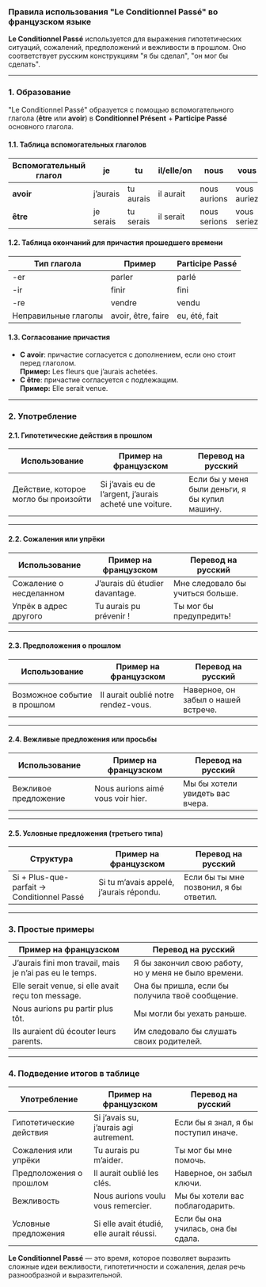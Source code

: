 ### **Правила использования "Le Conditionnel Passé" во французском языке**

**Le Conditionnel Passé** используется для выражения гипотетических ситуаций, сожалений, предположений и вежливости в прошлом. Оно соответствует русским конструкциям "я бы сделал", "он мог бы сделать".

---

### **1. Образование**

"Le Conditionnel Passé" образуется с помощью вспомогательного глагола (**être** или **avoir**) в **Conditionnel Présent** + **Participe Passé** основного глагола.

#### **1.1. Таблица вспомогательных глаголов**

| Вспомогательный глагол | je        | tu        | il/elle/on  | nous       | vous       | ils/elles  |
|-------------------------|-----------|-----------|-------------|------------|------------|------------|
| **avoir**              | j’aurais  | tu aurais | il aurait   | nous aurions | vous auriez | ils auraient |
| **être**               | je serais | tu serais | il serait   | nous serions | vous seriez | ils seraient |

#### **1.2. Таблица окончаний для причастия прошедшего времени**

| Тип глагола | Пример      | Participe Passé |
|-------------|-------------|-----------------|
| -er         | parler      | parlé           |
| -ir         | finir       | fini            |
| -re         | vendre      | vendu           |
| Неправильные глаголы | avoir, être, faire | eu, été, fait |

#### **1.3. Согласование причастия**
- **С avoir**: причастие согласуется с дополнением, если оно стоит перед глаголом.  
  **Пример:** Les fleurs que j’aurais achetées.  
- **С être**: причастие согласуется с подлежащим.  
  **Пример:** Elle serait venue.  

---

### **2. Употребление**

#### **2.1. Гипотетические действия в прошлом**

| Использование          | Пример на французском       | Перевод на русский           |
|-------------------------|-----------------------------|-------------------------------|
| Действие, которое могло бы произойти | Si j’avais eu de l’argent, j’aurais acheté une voiture. | Если бы у меня были деньги, я бы купил машину. |

---

#### **2.2. Сожаления или упрёки**

| Использование          | Пример на французском       | Перевод на русский           |
|-------------------------|-----------------------------|-------------------------------|
| Сожаление о несделанном | J’aurais dû étudier davantage. | Мне следовало бы учиться больше. |
| Упрёк в адрес другого | Tu aurais pu prévenir !     | Ты мог бы предупредить!      |

---

#### **2.3. Предположения о прошлом**

| Использование          | Пример на французском       | Перевод на русский           |
|-------------------------|-----------------------------|-------------------------------|
| Возможное событие в прошлом | Il aurait oublié notre rendez-vous. | Наверное, он забыл о нашей встрече. |

---

#### **2.4. Вежливые предложения или просьбы**

| Использование          | Пример на французском       | Перевод на русский           |
|-------------------------|-----------------------------|-------------------------------|
| Вежливое предложение | Nous aurions aimé vous voir hier. | Мы бы хотели увидеть вас вчера. |

---

#### **2.5. Условные предложения (третьего типа)**

| Структура              | Пример на французском                       | Перевод на русский                |
|-------------------------|---------------------------------------------|------------------------------------|
| Si + Plus-que-parfait → Conditionnel Passé | Si tu m’avais appelé, j’aurais répondu. | Если бы ты мне позвонил, я бы ответил. |

---

### **3. Простые примеры**

| Пример на французском                   | Перевод на русский                      |
|-----------------------------------------|------------------------------------------|
| J’aurais fini mon travail, mais je n’ai pas eu le temps. | Я бы закончил свою работу, но у меня не было времени. |
| Elle serait venue, si elle avait reçu ton message. | Она бы пришла, если бы получила твоё сообщение. |
| Nous aurions pu partir plus tôt.        | Мы могли бы уехать раньше.               |
| Ils auraient dû écouter leurs parents.  | Им следовало бы слушать своих родителей. |

---

### **4. Подведение итогов в таблице**

| Употребление               | Пример на французском                         | Перевод на русский                       |
|----------------------------|-----------------------------------------------|------------------------------------------|
| Гипотетические действия    | Si j’avais su, j’aurais agi autrement.        | Если бы я знал, я бы поступил иначе.     |
| Сожаления или упрёки       | Tu aurais pu m’aider.                        | Ты мог бы мне помочь.                    |
| Предположения о прошлом    | Il aurait oublié les clés.                   | Наверное, он забыл ключи.                |
| Вежливость                | Nous aurions voulu vous remercier.           | Мы бы хотели вас поблагодарить.          |
| Условные предложения       | Si elle avait étudié, elle aurait réussi.    | Если бы она училась, она бы сдала.       |

**Le Conditionnel Passé** — это время, которое позволяет выразить сложные идеи вежливости, гипотетичности и сожаления, делая речь разнообразной и выразительной.